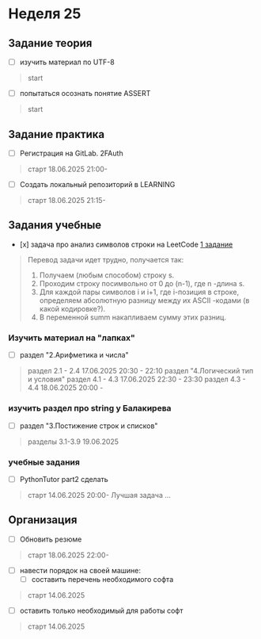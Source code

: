 # Неделя 25

## Задание теория

- [ ] изучить материал по UTF-8
> start
- [ ] попытаться осознать понятие ASSERT
> start

## Задание практика

- [ ] Регистрация на GitLab. 2FAuth
> старт 18.06.2025 21:00-

- [ ] Создать локальный репозиторий в LEARNING
> старт 18.06.2025 21:15-

## Задания учебные

- [х] задача про анализ символов строки на LeetCode [1 задание](https://leetcode.com/problems/score-of-a-string/description/?envType=problem-list-v2&envId=string)
> Перевод задачи идет трудно, получается так:
> 1. Получаем (любым способом) строку s.
> 2. Проходим строку посимвольно от 0 до (n-1), где n -длина s.
> 3. Для каждой пары символов i  и i+1, где i-позиция в строке, определяем абсолютную разницу между их ASCII -кодами (в какой кодировке?).
> 4. В переменной summ накапливаем сумму этих разниц.

### Изучить материал на "лапках"
- [ ] раздел "2.Арифметика и числа"     	
> раздел 2.1 - 2.4
> 17.06.2025 20:30 - 22:10
> раздел "4.Логический тип и условия"
> раздел 4.1 - 4.3
> 17.06.2025 22:30 - 23:30
> раздел 4.3 - 4.4
> 18.06.2025 20:00 - 

### изучить раздел про string у Балакирева
- [ ] раздел "3.Постижение строк и списков"
> разделы 3.1-3.9
> 19.06.2025 

### учебные задания
- [ ] PythonTutor part2 сделать
> старт 14.06.2025 20:00-
> Лучшая задача ... 

## Организация

- [ ] Обновить резюме
> старт 18.06.2025 22:00-

- [ ] навести порядок на своей машине:
  - [ ] составить перечень необходимого софта
> старт 14.06.2025 
  - [ ] оставить только необходимый для работы софт
> старт 14.06.2025
